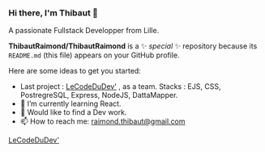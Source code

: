 ### Hi there, I'm Thibaut 👋
A passionate Fullstack Developper from Lille.

**ThibautRaimond/ThibautRaimond** is a ✨ _special_ ✨ repository because its `README.md` (this file) appears on your GitHub profile.

Here are some ideas to get you started:

- Last project : [LeCodeDuDev']([https://link-url-here.org](https://yannou.philoucorp.fr/)) , as a team. Stacks : EJS, CSS,  PostregreSQL, Express, NodeJS, DattaMapper.
- 🌱 I’m currently learning React.
- 💬 Would like to find a Dev work.
- 📫 How to reach me: raimond.thibaut@gmail.com

[LeCodeDuDev']([https://link-url-here.org](https://yannou.philoucorp.fr/)) 
